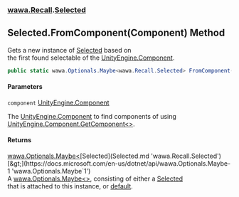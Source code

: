 ### [wawa.Recall](wawa.Recall.md 'wawa.Recall').[Selected](Selected.md 'wawa.Recall.Selected')

## Selected.FromComponent(Component) Method

Gets a new instance of [Selected](Selected.md 'wawa.Recall.Selected') based on  
the first found selectable of the [UnityEngine.Component](https://docs.microsoft.com/en-us/dotnet/api/UnityEngine.Component 'UnityEngine.Component').

```csharp
public static wawa.Optionals.Maybe<wawa.Recall.Selected> FromComponent(Component component);
```
#### Parameters

<a name='wawa.Recall.Selected.FromComponent(Component).component'></a>

`component` [UnityEngine.Component](https://docs.microsoft.com/en-us/dotnet/api/UnityEngine.Component 'UnityEngine.Component')

The [UnityEngine.Component](https://docs.microsoft.com/en-us/dotnet/api/UnityEngine.Component 'UnityEngine.Component') to find components of using [UnityEngine.Component.GetComponent&lt;&gt;](https://docs.microsoft.com/en-us/dotnet/api/UnityEngine.Component.GetComponent--1 'UnityEngine.Component.GetComponent``1').

#### Returns
[wawa.Optionals.Maybe&lt;](https://docs.microsoft.com/en-us/dotnet/api/wawa.Optionals.Maybe-1 'wawa.Optionals.Maybe`1')[Selected](Selected.md 'wawa.Recall.Selected')[&gt;](https://docs.microsoft.com/en-us/dotnet/api/wawa.Optionals.Maybe-1 'wawa.Optionals.Maybe`1')  
A [wawa.Optionals.Maybe&lt;&gt;](https://docs.microsoft.com/en-us/dotnet/api/wawa.Optionals.Maybe-1 'wawa.Optionals.Maybe`1'), consisting of either a [Selected](Selected.md 'wawa.Recall.Selected')  
that is attached to this instance, or [default](https://docs.microsoft.com/en-us/dotnet/csharp/language-reference/keywords/default 'https://docs.microsoft.com/en-us/dotnet/csharp/language-reference/keywords/default').